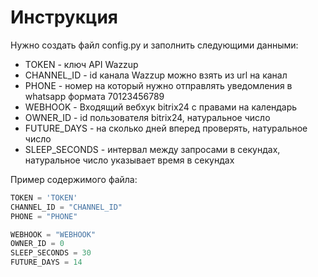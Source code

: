 # Инструкция

Нужно создать файл config.py и заполнить следующими данными:
 + TOKEN - ключ API Wazzup
 + CHANNEL_ID - id канала Wazzup можно взять из url на канал 
 + PHONE - номер на который нужно отправлять уведомления в whatsapp формата 70123456789
 + WEBHOOK - Входящий вебхук bitrix24 с правами на календарь
 + OWNER_ID - id пользователя bitrix24, натуральное число
 + FUTURE_DAYS - на сколько дней вперед проверять, натуральное число
 + SLEEP_SECONDS - интервал между запросами в секундах, натуральное число указывает время в секундах

Пример содержимого файла:
```python
TOKEN = 'TOKEN'
CHANNEL_ID = "CHANNEL_ID"
PHONE = "PHONE"

WEBHOOK = "WEBHOOK"
OWNER_ID = 0
SLEEP_SECONDS = 30
FUTURE_DAYS = 14
```